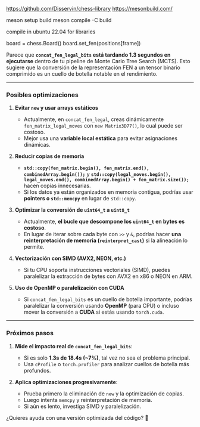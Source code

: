 https://github.com/Disservin/chess-library
https://mesonbuild.com/

meson setup build
meson compile -C build

compile in ubuntu 22.04 for libraries

board = chess.Board()
board.set_fen(positions[frame]) 



Parece que **`concat_fen_legal_bits` está tardando 1.3 segundos en ejecutarse** dentro de tu pipeline de Monte Carlo Tree Search (MCTS). Esto sugiere que la conversión de la representación FEN a un tensor binario comprimido es un cuello de botella notable en el rendimiento.  

---

### **Posibles optimizaciones**
1. **Evitar `new` y usar arrays estáticos**  
   - Actualmente, en `concat_fen_legal`, creas dinámicamente `fen_matrix_legal_moves` con `new Matrix3D77()`, lo cual puede ser costoso.  
   - Mejor usa una **variable local estática** para evitar asignaciones dinámicas.

2. **Reducir copias de memoria**  
   - **`std::copy(fen_matrix.begin(), fen_matrix.end(), combinedArray.begin());`** y **`std::copy(legal_moves.begin(), legal_moves.end(), combinedArray.begin() + fen_matrix.size());`** hacen copias innecesarias.  
   - Si los datos ya están organizados en memoria contigua, podrías usar **pointers o `std::memcpy`** en lugar de `std::copy`.

3. **Optimizar la conversión de `uint64_t` a `uint8_t`**  
   - Actualmente, **el bucle que descompone los `uint64_t` en bytes es costoso**.  
   - En lugar de iterar sobre cada byte con `>>` y `&`, podrías hacer **una reinterpretación de memoria (`reinterpret_cast`)** si la alineación lo permite.

4. **Vectorización con SIMD (AVX2, NEON, etc.)**  
   - Si tu CPU soporta instrucciones vectoriales (SIMD), puedes paralelizar la extracción de bytes con AVX2 en x86 o NEON en ARM.

5. **Uso de OpenMP o paralelización con CUDA**  
   - Si `concat_fen_legal_bits` es un cuello de botella importante, podrías paralelizar la conversión usando **OpenMP** (para CPU) o incluso mover la conversión a **CUDA** si estás usando `torch.cuda`.

---

### **Próximos pasos**
1. **Mide el impacto real de `concat_fen_legal_bits`**:  
   - Si es solo **1.3s de 18.4s (~7%)**, tal vez no sea el problema principal.
   - Usa `cProfile` o `torch.profiler` para analizar cuellos de botella más profundos.

2. **Aplica optimizaciones progresivamente**:  
   - Prueba primero la eliminación de `new` y la optimización de copias.
   - Luego intenta `memcpy` y reinterpretación de memoria.
   - Si aún es lento, investiga SIMD y paralelización.

¿Quieres ayuda con una versión optimizada del código? 🚀